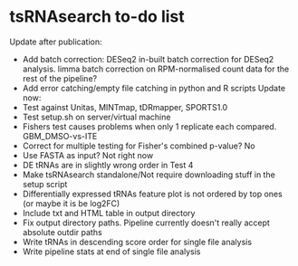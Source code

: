 # tsRNAsearch to-do list

Update after publication:
* Add batch correction: DESeq2 in-built batch correction for DESeq2 analysis. limma batch correction on RPM-normalised count data for the rest of the pipeline?
* Add error catching/empty file catching in python and R scripts
Update now:
* Test against Unitas, MINTmap, tDRmapper, SPORTS1.0
* Test setup.sh on server/virtual machine
* Fishers test causes problems when only 1 replicate each compared. GBM_DMSO-vs-ITE
* Correct for multiple testing for Fisher's combined p-value?  No
* Use FASTA as input?  Not right now
* DE tRNAs are in slightly wrong order in Test 4
* Make tsRNAsearch standalone/Not require downloading stuff in the setup script
* Differentially expressed tRNAs feature plot is not ordered by top ones (or maybe it is be log2FC)
* Include txt and HTML table in output directory
* Fix output directory paths. Pipeline currently doesn't really accept absolute outdir paths
* Write tRNAs in descending score order for single file analysis
* Write pipeline stats at end of single file analysis

